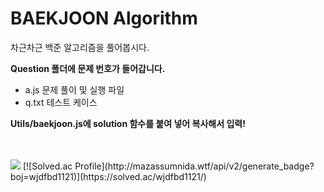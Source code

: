 # BAEKJOON Algorithm

차근차근 백준 알고리즘을 풀어봅시다.

**Question 폴더에 문제 번호가 들어갑니다.**

-   a.js 문제 풀이 및 실행 파일
-   q.txt 테스트 케이스

**Utils/baekjoon.js에 solution 함수를 붙여 넣어 복사해서 입력!**

<br/>
<br/>
<img src="https://img.shields.io/badge/JavaScript-F7DF1E?style=for-the-badge&logo=javascript&logoColor=white">
[![Solved.ac Profile](http://mazassumnida.wtf/api/v2/generate_badge?boj=wjdfbd1121)](https://solved.ac/wjdfbd1121/)
